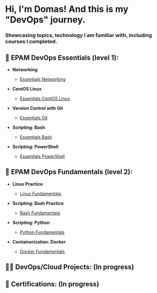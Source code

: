 <h1>Hi, I'm Domas! And this is my "DevOps" journey.
<h3>Showcasing topics, technology I am familiar with, including courses I completed.</h3>

<h2> 📘 EPAM DevOps Essentials (level 1):</h2>

- <b>Networking</b>
  - [Essentials Networking](https://github.com/DomasMas0303/Networking)
    
- <b>CentOS Linux</b>
  - [Essentials CentOS Linux](https://github.com/DomasMas0303/Essentials-CentOS-Linux)
 
- <b>Version Control with Git</b>
  - [Essentials Git](https://github.com/DomasMas0303/Essentials-Git)

- <b>Scripting: Bash</b>
  - [Essentials Bash](https://github.com/DomasMas0303/Essentials-Bash)
 
- <b>Scripting: PowerShell</b>
  - [Essentials PowerShell]()
     
<h2> 📕 EPAM DevOps Fundamentals (level 2):</h2>

- <b>Linux Practice</b>

  - [Linux Fundamentals](https://github.com/DomasMas0303/Linux-Fundamentals)
 
- <b>Scripting: Bash Practice</b>

  - [Bash Fundamentals](https://github.com/DomasMas0303/Bash-Fundamentals)

- <b>Scripting: Python</b>

  - [Python Fundamentals](https://github.com/DomasMas0303/Python-Fundamentals)

- <b>Containerization: Docker</b>

  - [Docker Fundamentals](https://github.com/DomasMas0303/Docker-Fundamentals)

<h2> 👨‍💻 DevOps/Cloud Projects: (In progress)</h2>

<h2> 📃 Certifications: (In progress)</h2>


[linkedin]: https://linkedin.com/in/joshmadakor

<!--
**joshmadakor1/joshmadakor1** is a ✨ _special_ ✨ repository because its `README.md` (this file) appears on your GitHub profile.

Here are some ideas to get you started:

- 🔭 I’m currently working on ...
- 🌱 I’m currently learning ...
- 👯 I’m looking to collaborate on ...
- 🤔 I’m looking for help with ...
- 💬 Ask me about ...
- 📫 How to reach me: ...
- 😄 Pronouns: ...
- ⚡ Fun fact: ...
-->
